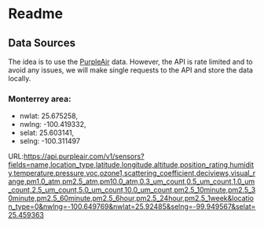 # Readme

## Data Sources

The idea is to use the [PurpleAir](https://www.purpleair.com/) data. However, the API is rate limited and to avoid any issues, we will make single requests to the API and store the data locally.


### Monterrey area:

  - nwlat: 25.675258,
  - nwlng: -100.419332,
  - selat: 25.603141,
  - selng: -100.311497


URL:https://api.purpleair.com/v1/sensors?fields=name,location_type,latitude,longitude,altitude,position_rating,humidity,temperature,pressure,voc,ozone1,scattering_coefficient,deciviews,visual_range,pm1.0_atm,pm2.5_atm,pm10.0_atm,0.3_um_count,0.5_um_count,1.0_um_count,2.5_um_count,5.0_um_count,10.0_um_count,pm2.5_10minute,pm2.5_30minute,pm2.5_60minute,pm2.5_6hour,pm2.5_24hour,pm2.5_1week&location_type=0&nwlng=-100.649769&nwlat=25.92485&selng=-99.949567&selat=25.459363